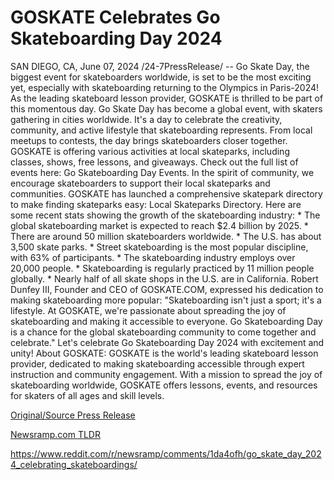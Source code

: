 # GOSKATE Celebrates Go Skateboarding Day 2024

SAN DIEGO, CA, June 07, 2024 /24-7PressRelease/ -- Go Skate Day, the biggest event for skateboarders worldwide, is set to be the most exciting yet, especially with skateboarding returning to the Olympics in Paris-2024! As the leading skateboard lesson provider, GOSKATE is thrilled to be part of this momentous day.  Go Skate Day has become a global event, with skaters gathering in cities worldwide. It's a day to celebrate the creativity, community, and active lifestyle that skateboarding represents. From local meetups to contests, the day brings skateboarders closer together.  GOSKATE is offering various activities at local skateparks, including classes, shows, free lessons, and giveaways. Check out the full list of events here: Go Skateboarding Day Events.  In the spirit of community, we encourage skateboarders to support their local skateparks and communities. GOSKATE has launched a comprehensive skatepark directory to make finding skateparks easy: Local Skateparks Directory.  Here are some recent stats showing the growth of the skateboarding industry: * The global skateboarding market is expected to reach $2.4 billion by 2025. * There are around 50 million skateboarders worldwide. * The U.S. has about 3,500 skate parks. * Street skateboarding is the most popular discipline, with 63% of participants. * The skateboarding industry employs over 20,000 people. * Skateboarding is regularly practiced by 11 million people globally. * Nearly half of all skate shops in the U.S. are in California.  Robert Dunfey III, Founder and CEO of GOSKATE.COM, expressed his dedication to making skateboarding more popular: "Skateboarding isn't just a sport; it's a lifestyle. At GOSKATE, we're passionate about spreading the joy of skateboarding and making it accessible to everyone. Go Skateboarding Day is a chance for the global skateboarding community to come together and celebrate."  Let's celebrate Go Skateboarding Day 2024 with excitement and unity!  About GOSKATE: GOSKATE is the world's leading skateboard lesson provider, dedicated to making skateboarding accessible through expert instruction and community engagement. With a mission to spread the joy of skateboarding worldwide, GOSKATE offers lessons, events, and resources for skaters of all ages and skill levels. 

[Original/Source Press Release](https://www.24-7pressrelease.com/press-release/511494/goskate-celebrates-go-skateboarding-day-2024)
                    

[Newsramp.com TLDR](None) 

https://www.reddit.com/r/newsramp/comments/1da4ofh/go_skate_day_2024_celebrating_skateboardings/